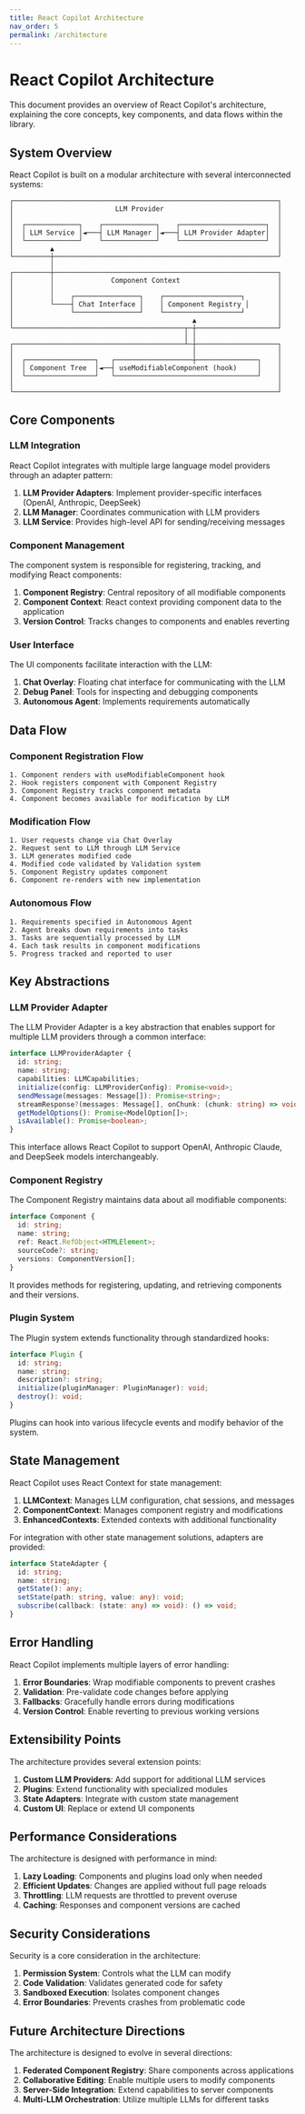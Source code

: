 ```yaml
---
title: React Copilot Architecture
nav_order: 5
permalink: /architecture
---
```

# React Copilot Architecture

This document provides an overview of React Copilot's architecture, explaining the core concepts, key components, and data flows within the library.

## System Overview

React Copilot is built on a modular architecture with several interconnected systems:

```
┌─────────────────────────────────────────────────────────────────┐
│                         LLM Provider                            │
│                                                                 │
│  ┌─────────────┐    ┌─────────────┐    ┌─────────────────────┐  │
│  │ LLM Service │◄───┤ LLM Manager │◄───┤ LLM Provider Adapter│  │
│  └─────────────┘    └─────────────┘    └─────────────────────┘  │
│         ▲                                                       │
└─────────┼───────────────────────────────────────────────────────┘
          │
┌─────────┼───────────────────────────────────────────────────────┐
│         │              Component Context                        │
│         │                                                       │
│         │    ┌────────────────┐    ┌───────────────────┐        │
│         └────┤ Chat Interface │    │ Component Registry │       │
│              └────────────────┘    └───────────────────┘        │
│                                            ▲                    │
└──────────────────────────────────────────┬─┼────────────────────┘
                                           │ │
┌──────────────────────────────────────────┴─┼────────────────────┐
│                                            │                    │
│  ┌─────────────────┐   ┌───────────────────┼───────────────┐    │
│  │ Component Tree  │◄──┤ useModifiableComponent (hook)     │    │
│  └─────────────────┘   └───────────────────────────────────┘    │
│                                                                 │
└─────────────────────────────────────────────────────────────────┘
```

## Core Components

### LLM Integration

React Copilot integrates with multiple large language model providers through an adapter pattern:

1. **LLM Provider Adapters**: Implement provider-specific interfaces (OpenAI, Anthropic, DeepSeek)
2. **LLM Manager**: Coordinates communication with LLM providers
3. **LLM Service**: Provides high-level API for sending/receiving messages

### Component Management

The component system is responsible for registering, tracking, and modifying React components:

1. **Component Registry**: Central repository of all modifiable components
2. **Component Context**: React context providing component data to the application
3. **Version Control**: Tracks changes to components and enables reverting

### User Interface

The UI components facilitate interaction with the LLM:

1. **Chat Overlay**: Floating chat interface for communicating with the LLM
2. **Debug Panel**: Tools for inspecting and debugging components
3. **Autonomous Agent**: Implements requirements automatically

## Data Flow

### Component Registration Flow

```
1. Component renders with useModifiableComponent hook
2. Hook registers component with Component Registry
3. Component Registry tracks component metadata
4. Component becomes available for modification by LLM
```

### Modification Flow

```
1. User requests change via Chat Overlay
2. Request sent to LLM through LLM Service
3. LLM generates modified code
4. Modified code validated by Validation system
5. Component Registry updates component
6. Component re-renders with new implementation
```

### Autonomous Flow

```
1. Requirements specified in Autonomous Agent
2. Agent breaks down requirements into tasks
3. Tasks are sequentially processed by LLM
4. Each task results in component modifications
5. Progress tracked and reported to user
```

## Key Abstractions

### LLM Provider Adapter

The LLM Provider Adapter is a key abstraction that enables support for multiple LLM providers through a common interface:

```typescript
interface LLMProviderAdapter {
  id: string;
  name: string;
  capabilities: LLMCapabilities;
  initialize(config: LLMProviderConfig): Promise<void>;
  sendMessage(messages: Message[]): Promise<string>;
  streamResponse?(messages: Message[], onChunk: (chunk: string) => void): Promise<void>;
  getModelOptions(): Promise<ModelOption[]>;
  isAvailable(): Promise<boolean>;
}
```

This interface allows React Copilot to support OpenAI, Anthropic Claude, and DeepSeek models interchangeably.

### Component Registry

The Component Registry maintains data about all modifiable components:

```typescript
interface Component {
  id: string;
  name: string;
  ref: React.RefObject<HTMLElement>;
  sourceCode?: string;
  versions: ComponentVersion[];
}
```

It provides methods for registering, updating, and retrieving components and their versions.

### Plugin System

The Plugin system extends functionality through standardized hooks:

```typescript
interface Plugin {
  id: string;
  name: string;
  description?: string;
  initialize(pluginManager: PluginManager): void;
  destroy(): void;
}
```

Plugins can hook into various lifecycle events and modify behavior of the system.

## State Management

React Copilot uses React Context for state management:

1. **LLMContext**: Manages LLM configuration, chat sessions, and messages
2. **ComponentContext**: Manages component registry and modifications
3. **EnhancedContexts**: Extended contexts with additional functionality

For integration with other state management solutions, adapters are provided:

```typescript
interface StateAdapter {
  id: string;
  name: string;
  getState(): any;
  setState(path: string, value: any): void;
  subscribe(callback: (state: any) => void): () => void;
}
```

## Error Handling

React Copilot implements multiple layers of error handling:

1. **Error Boundaries**: Wrap modifiable components to prevent crashes
2. **Validation**: Pre-validate code changes before applying
3. **Fallbacks**: Gracefully handle errors during modifications
4. **Version Control**: Enable reverting to previous working versions

## Extensibility Points

The architecture provides several extension points:

1. **Custom LLM Providers**: Add support for additional LLM services
2. **Plugins**: Extend functionality with specialized modules
3. **State Adapters**: Integrate with custom state management
4. **Custom UI**: Replace or extend UI components

## Performance Considerations

The architecture is designed with performance in mind:

1. **Lazy Loading**: Components and plugins load only when needed
2. **Efficient Updates**: Changes are applied without full page reloads
3. **Throttling**: LLM requests are throttled to prevent overuse
4. **Caching**: Responses and component versions are cached

## Security Considerations

Security is a core consideration in the architecture:

1. **Permission System**: Controls what the LLM can modify
2. **Code Validation**: Validates generated code for safety
3. **Sandboxed Execution**: Isolates component changes
4. **Error Boundaries**: Prevents crashes from problematic code

## Future Architecture Directions

The architecture is designed to evolve in several directions:

1. **Federated Component Registry**: Share components across applications
2. **Collaborative Editing**: Enable multiple users to modify components
3. **Server-Side Integration**: Extend capabilities to server components
4. **Multi-LLM Orchestration**: Utilize multiple LLMs for different tasks